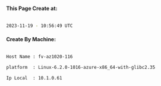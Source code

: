 
   
#### This Page Create at:

```bash

2023-11-19 - 10:56:49 UTC

```

#### Create By Machine:

```bash

Host Name : fv-az1020-116

platform  : Linux-6.2.0-1016-azure-x86_64-with-glibc2.35

Ip Local  : 10.1.0.61

```

